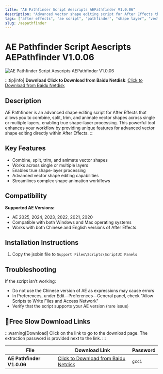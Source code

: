 ```yaml
---
title: "AE Pathfinder Script Aescripts AEPathfinder V1.0.06"
description: "Advanced vector shape editing script for After Effects that allows combining, splitting, trimming, and animating vector shapes across single or multiple layers"
tags: ["after effects", "ae script", "pathfinder", "shape layer", "vector editing", "animation", "graphic design", "motion graphics", "visual effects", "aescripts"]
slug: /aepathfinder
---
```

<!--Above is Setting Part-generate depend on content meet Google Seo, you need to balance automation efficiency with Google’s core ranking factors—especially E-E-A-T (Experience, Expertise, Authoritativeness, Trustworthiness), -->

<!--First Part-This is Title -->
# AE Pathfinder Script Aescripts AEPathfinder V1.0.06

<!--Second Part-This is First Banner -->
![AE Pathfinder Script Aescripts AEPathfinder V1.0.06](https://www.gfxcamp.com/wp-content/uploads/2025/08/AEPathfinder.jpg)

:::tip[info]
**Download Click to Download from Baidu Netdisk**: [Click to Download from Baidu Netdisk](https://pan.baidu.com/s/1ZaLEyV9jYNNpUn6uz0W4cA?pwd=gcci)

## Description

AE Pathfinder is an advanced shape editing script for After Effects that allows you to combine, split, trim, and animate vector shapes across single or multiple layers, enabling true shape-layer processing. This powerful tool enhances your workflow by providing unique features for advanced vector shape editing directly within After Effects.
:::

## Key Features

- Combine, split, trim, and animate vector shapes
- Works across single or multiple layers
- Enables true shape-layer processing
- Advanced vector shape editing capabilities
- Streamlines complex shape animation workflows

## Compatibility

**Supported AE Versions:**
- AE 2025, 2024, 2023, 2022, 2021, 2020
- Compatible with both Windows and Mac operating systems
- Works with both Chinese and English versions of After Effects

## Installation Instructions

1. Copy the jsxbin file to `Support Files\Scripts\ScriptUI Panels`

## Troubleshooting

If the script isn't working:

- Do not use the Chinese version of AE as expressions may cause errors
- In Preferences, under Edit—Preferences—General panel, check "Allow Scripts to Write Files and Access Network"
- Verify that the script supports your AE version (rare issue)

<!-- The Last Part-Download -->
## 🐌Free Slow Download Links
:::warning[Download]
Click on the link to go to the download page. The extraction password is provided next to the link.
:::

| File                       | Download Link                                                              | Password |
| -------------------------- | -------------------------------------------------------------------------- | -------- |
| **AE Pathfinder V1.0.06**  | [Click to Download from Baidu Netdisk](https://pan.baidu.com/s/1ZaLEyV9jYNNpUn6uz0W4cA?pwd=gcci) | `gcci`   |